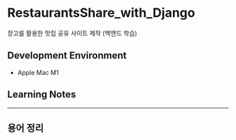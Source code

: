 # RestaurantsShare_with_Django
장고를 활용한 맛집 공유 사이트 제작 (백엔드 학습)

## Development Environment
- Apple Mac M1

## Learning Notes

----
## 용어 정리
